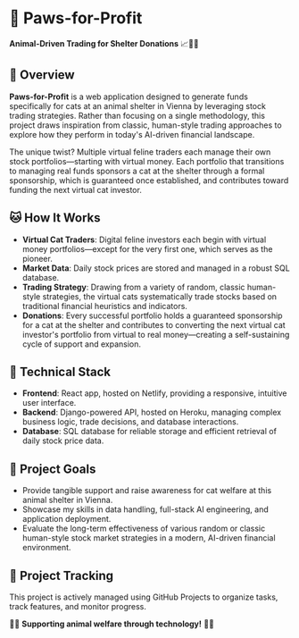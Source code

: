# 🐾 Paws-for-Profit

**Animal-Driven Trading for Shelter Donations** 📈💸😺

## 📌 Overview

**Paws-for-Profit** is a web application designed to generate funds specifically for cats at an animal shelter in Vienna by leveraging stock trading strategies. Rather than focusing on a single methodology, this project draws inspiration from classic, human-style trading approaches to explore how they perform in today's AI-driven financial landscape.

The unique twist? Multiple virtual feline traders each manage their own stock portfolios—starting with virtual money. Each portfolio that transitions to managing real funds sponsors a cat at the shelter through a formal sponsorship, which is guaranteed once established, and contributes toward funding the next virtual cat investor.

## 🐱 How It Works

- **Virtual Cat Traders**: Digital feline investors each begin with virtual money portfolios—except for the very first one, which serves as the pioneer.
- **Market Data**: Daily stock prices are stored and managed in a robust SQL database.
- **Trading Strategy**: Drawing from a variety of random, classic human-style strategies, the virtual cats systematically trade stocks based on traditional financial heuristics and indicators.
- **Donations**: Every successful portfolio holds a guaranteed sponsorship for a cat at the shelter and contributes to converting the next virtual cat investor's portfolio from virtual to real money—creating a self-sustaining cycle of support and expansion.

## 💠 Technical Stack

- **Frontend**: React app, hosted on Netlify, providing a responsive, intuitive user interface.
- **Backend**: Django-powered API, hosted on Heroku, managing complex business logic, trade decisions, and database interactions.
- **Database**: SQL database for reliable storage and efficient retrieval of daily stock price data.

## 🎯 Project Goals

- Provide tangible support and raise awareness for cat welfare at this animal shelter in Vienna.
- Showcase my skills in data handling, full-stack AI engineering, and application deployment.
- Evaluate the long-term effectiveness of various random or classic human-style stock market strategies in a modern, AI-driven financial environment.

## 🧽 Project Tracking

This project is actively managed using GitHub Projects to organize tasks, track features, and monitor progress.

🐾💖 **Supporting animal welfare through technology!** 💖🐾
